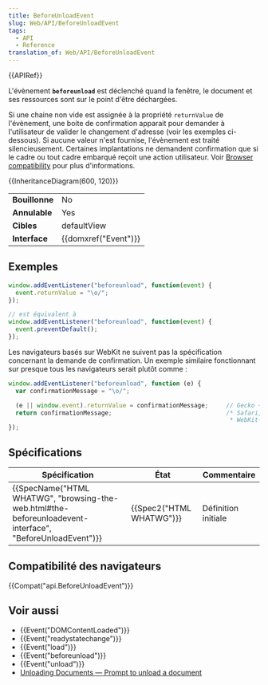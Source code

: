 ```yaml
---
title: BeforeUnloadEvent
slug: Web/API/BeforeUnloadEvent
tags:
  - API
  - Reference
translation_of: Web/API/BeforeUnloadEvent
---
```

{{APIRef}}

L'évènement **`beforeunload`** est déclenché quand la fenêtre, le document et ses ressources sont sur le point d'être déchargées.

Si une chaine non vide est assignée à la propriété `returnValue` de l'évènement, une boite de confirmation apparait pour demander à l'utilisateur de valider le changement d'adresse (voir les exemples ci-dessous). Si aucune valeur n'est fournise, l'évènement est traité silencieusement. Certaines implantations ne demandent confirmation que si le cadre ou tout cadre embarqué reçoit une action utilisateur. Voir [Browser compatibility](#browser_compatibility) pour plus d'informations.

{{InheritanceDiagram(600, 120)}}

<table class="properties">
  <tbody>
    <tr>
      <td><strong>Bouillonne</strong></td>
      <td>No</td>
    </tr>
    <tr>
      <td><strong>Annulable</strong></td>
      <td>Yes</td>
    </tr>
    <tr>
      <td><strong>Cibles</strong></td>
      <td>defaultView</td>
    </tr>
    <tr>
      <td><strong>Interface</strong></td>
      <td>{{domxref("Event")}}</td>
    </tr>
  </tbody>
</table>

## Exemples

```js
window.addEventListener("beforeunload", function(event) {
  event.returnValue = "\o/";
});

// est équivalent à
window.addEventListener("beforeunload", function(event) {
  event.preventDefault();
});
```

Les navigateurs basés sur WebKit ne suivent pas la spécification concernant la demande de confirmation. Un exemple similaire fonctionnant sur presque tous les navigateurs serait plutôt comme :

```js
window.addEventListener("beforeunload", function (e) {
  var confirmationMessage = "\o/";

  (e || window.event).returnValue = confirmationMessage;     // Gecko + IE
  return confirmationMessage;                                /* Safari, Chrome, and other
                                                              * WebKit-derived browsers */
});
```

## Spécifications

| Spécification                                                                                                                                | État                             | Commentaire         |
| -------------------------------------------------------------------------------------------------------------------------------------------- | -------------------------------- | ------------------- |
| {{SpecName("HTML WHATWG", "browsing-the-web.html#the-beforeunloadevent-interface", "BeforeUnloadEvent")}} | {{Spec2("HTML WHATWG")}} | Définition initiale |

## Compatibilité des navigateurs

{{Compat("api.BeforeUnloadEvent")}}

## Voir aussi

- {{Event("DOMContentLoaded")}}
- {{Event("readystatechange")}}
- {{Event("load")}}
- {{Event("beforeunload")}}
- {{Event("unload")}}
- [Unloading Documents — Prompt to unload a document](http://www.whatwg.org/specs/web-apps/current-work/#prompt-to-unload-a-document)
